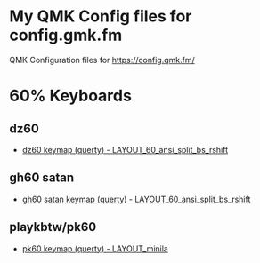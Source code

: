 # My QMK Config files for config.gmk.fm

QMK Configuration files for https://config.qmk.fm/

# 60% Keyboards

## dz60
 * [dz60 keymap (querty) - LAYOUT_60_ansi_split_bs_rshift](./dz60/dz60_rfvizarra.json)
## gh60 satan
* [gh60 satan keymap (querty) - LAYOUT_60_ansi_split_bs_rshift](./gh60_satan/gh60_satan_rfvizarra.json)
## playkbtw/pk60
* [pk60 keymap (querty) - LAYOUT_minila](./pk60/pk60_rfvizarra.json)